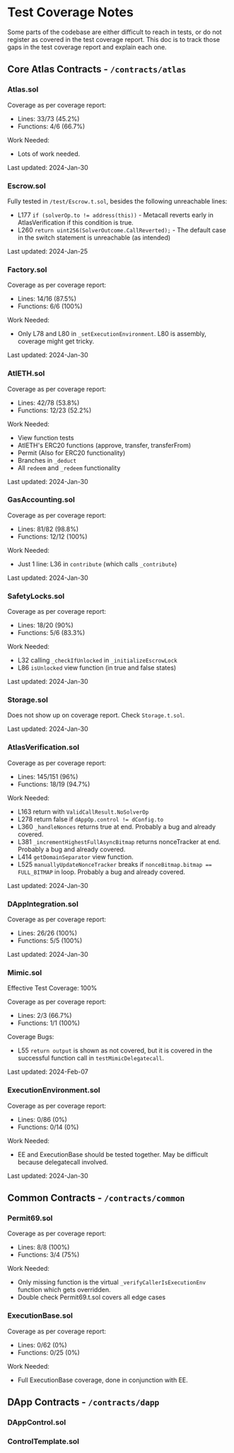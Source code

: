 # Test Coverage Notes

Some parts of the codebase are either difficult to reach in tests, or do not register as covered in the test coverage report. This doc is to track those gaps in the test coverage report and explain each one.

## Core Atlas Contracts - `/contracts/atlas`

### Atlas.sol

Coverage as per coverage report:

- Lines: 33/73 (45.2%)
- Functions: 4/6 (66.7%)

Work Needed:

- Lots of work needed.

Last updated: 2024-Jan-30

### Escrow.sol

Fully tested in `/test/Escrow.t.sol`, besides the following unreachable lines:

- L177 `if (solverOp.to != address(this))` - Metacall reverts early in AtlasVerification if this condition is true.
- L260 `return uint256(SolverOutcome.CallReverted);` - The default case in the switch statement is unreachable (as intended)

Last updated: 2024-Jan-25

### Factory.sol

Coverage as per coverage report:

- Lines: 14/16 (87.5%)
- Functions: 6/6 (100%)

Work Needed:

- Only L78 and L80 in `_setExecutionEnvironment`. L80 is assembly, coverage might get tricky.

Last updated: 2024-Jan-30

### AtlETH.sol

Coverage as per coverage report:

- Lines: 42/78 (53.8%)
- Functions: 12/23 (52.2%)

Work Needed:

- View function tests
- AtlETH's ERC20 functions (approve, transfer, transferFrom)
- Permit (Also for ERC20 functionality)
- Branches in `_deduct`
- All `redeem` and `_redeem` functionality

Last updated: 2024-Jan-30

### GasAccounting.sol

Coverage as per coverage report:

- Lines: 81/82 (98.8%)
- Functions: 12/12 (100%)

Work Needed:

- Just 1 line: L36 in `contribute` (which calls `_contribute`)

Last updated: 2024-Jan-30

### SafetyLocks.sol

Coverage as per coverage report:

- Lines: 18/20 (90%)
- Functions: 5/6 (83.3%)

Work Needed:

- L32 calling `_checkIfUnlocked` in `_initializeEscrowLock`
- L86 `isUnlocked` view function (in true and false states)

Last updated: 2024-Jan-30

### Storage.sol

Does not show up on coverage report. Check `Storage.t.sol`.

Last updated: 2024-Jan-30

### AtlasVerification.sol

Coverage as per coverage report:

- Lines: 145/151 (96%)
- Functions: 18/19 (94.7%)

Work Needed:

- L163 return with `ValidCallResult.NoSolverOp`
- L278 return false if `dAppOp.control != dConfig.to`
- L360 `_handleNonces` returns true at end. Probably a bug and already covered.
- L381 `_incrementHighestFullAsyncBitmap` returns nonceTracker at end. Probably a bug and already covered.
- L414 `getDomainSeparator` view function.
- L525 `manuallyUpdateNonceTracker` breaks if `nonceBitmap.bitmap == FULL_BITMAP` in loop. Probably a bug and already covered.

Last updated: 2024-Jan-30

### DAppIntegration.sol

Coverage as per coverage report:

- Lines: 26/26 (100%)
- Functions: 5/5 (100%)

Last updated: 2024-Jan-30

### Mimic.sol

Effective Test Coverage: 100%

Coverage as per coverage report:

- Lines: 2/3 (66.7%)
- Functions: 1/1 (100%)

Coverage Bugs:

- L55 `return output` is shown as not covered, but it is covered in the successful function call in `testMimicDelegatecall`.

Last updated: 2024-Feb-07

### ExecutionEnvironment.sol

Coverage as per coverage report:

- Lines: 0/86 (0%)
- Functions: 0/14 (0%)

Work Needed:

- EE and ExecutionBase should be tested together. May be difficult because delegatecall involved.

Last updated: 2024-Jan-30

## Common Contracts - `/contracts/common`

### Permit69.sol

Coverage as per coverage report:

- Lines: 8/8 (100%)
- Functions: 3/4 (75%)

Work Needed:

- Only missing function is the virtual `_verifyCallerIsExecutionEnv` function which gets overridden.
- Double check Permit69.t.sol covers all edge cases

### ExecutionBase.sol

Coverage as per coverage report:

- Lines: 0/62 (0%)
- Functions: 0/25 (0%)

Work Needed:

- Full ExecutionBase coverage, done in conjunction with EE.

## DApp Contracts - `/contracts/dapp`

### DAppControl.sol

### ControlTemplate.sol

<!-- TODO add more folders and contracts -->